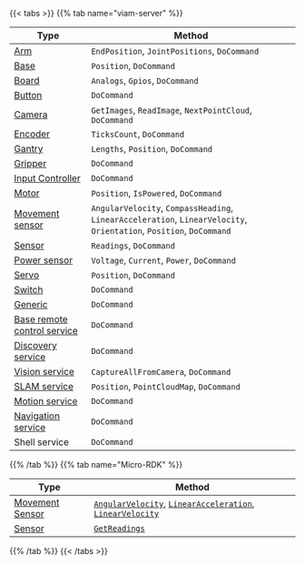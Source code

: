 {{< tabs >}}
{{% tab name="viam-server" %}}

<!-- prettier-ignore -->
| Type                                            | Method |
| ----------------------------------------------- | ------ |
| [Arm](/operate/reference/components/arm/)                         | `EndPosition`, `JointPositions`, `DoCommand` |
| [Base](/operate/reference/components/base/)                       | `Position`, `DoCommand` |
| [Board](/operate/reference/components/board/)                     | `Analogs`, `Gpios`, `DoCommand` |
| [Button](/operate/reference/components/button/)                   | `DoCommand` |
| [Camera](/operate/reference/components/camera/)                   | `GetImages`, `ReadImage`, `NextPointCloud`, `DoCommand` |
| [Encoder](/operate/reference/components/encoder/)                 | `TicksCount`, `DoCommand` |
| [Gantry](/operate/reference/components/gantry/)                   | `Lengths`, `Position`, `DoCommand` |
| [Gripper](/operate/reference/components/gripper/)                 | `DoCommand` |
| [Input Controller](/operate/reference/components/input-controller/) | `DoCommand` | 
| [Motor](/operate/reference/components/motor/)                     | `Position`, `IsPowered`, `DoCommand` |
| [Movement sensor](/operate/reference/components/movement-sensor/) | `AngularVelocity`, `CompassHeading`, `LinearAcceleration`, `LinearVelocity`, `Orientation`, `Position`, `DoCommand` |
| [Sensor](/operate/reference/components/sensor/)                   | `Readings`, `DoCommand` |
| [Power sensor](/operate/reference/components/power-sensor/)       | `Voltage`, `Current`, `Power`, `DoCommand` |
| [Servo](/operate/reference/components/servo/)                     | `Position`, `DoCommand` |
| [Switch](/operate/reference/components/switch/)                   | `DoCommand` |
| [Generic](/operate/reference/components/generic/)                 | `DoCommand` |
| [Base remote control service](/operate/reference/services/base-rc/) | `DoCommand` |
| [Discovery service](/operate/reference/services/discovery/)       | `DoCommand` |
| [Vision service](/operate/reference/services/vision/)             | `CaptureAllFromCamera`, `DoCommand` |
| [SLAM service](/operate/reference/services/slam/)                 | `Position`, `PointCloudMap`, `DoCommand` |
| [Motion service](/operate/reference/services/motion/)             | `DoCommand` |
| [Navigation service](/operate/reference/services/navigation/)     | `DoCommand` |
| Shell service | `DoCommand` |

{{% /tab %}}
{{% tab name="Micro-RDK" %}}

<!-- prettier-ignore -->
| Type | Method |
| ---- | ------ |
| [Movement Sensor](/operate/reference/components/movement-sensor/) | [`AngularVelocity`](/dev/reference/apis/components/movement-sensor/#getangularvelocity), [`LinearAcceleration`](/dev/reference/apis/components/movement-sensor/#getlinearacceleration), [`LinearVelocity`](/dev/reference/apis/components/movement-sensor/#getlinearvelocity) |
| [Sensor](/operate/reference/components/sensor/) | [`GetReadings`](/dev/reference/apis/components/sensor/#getreadings) |

{{% /tab %}}
{{< /tabs >}}
